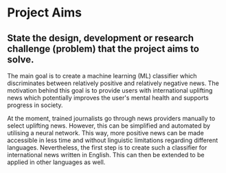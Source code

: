 
# Project Aims

## State the design, development or research challenge (problem) that the project aims to solve.

The main goal is to create a machine learning (ML) classifier which discriminates between relatively positive and relatively negative news. The motivation behind this goal is to provide users with international uplifting news which potentially improves the user's mental health and supports progress in society.

At the moment, trained journalists go through news providers manually to select uplifting news. However, this can be simplified and automated by utilising a neural network. This way, more positive news can be made accessible in less time and without linguistic limitations regarding different languages. Nevertheless, the first step is to create such a classifier for international news written in English. This can then be extended to be applied in other languages as well.